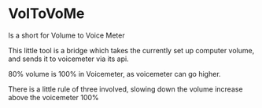 # VolToVoMe

Is a short for Volume to Voice Meter

This little tool is a bridge which takes the currently set up computer volume, and sends it to voicemeter via its api.

80% volume is 100% in Voicemeter, as voicemeter can go higher.

There is a little rule of three involved, slowing down the volume increase above the voicemeter 100%
